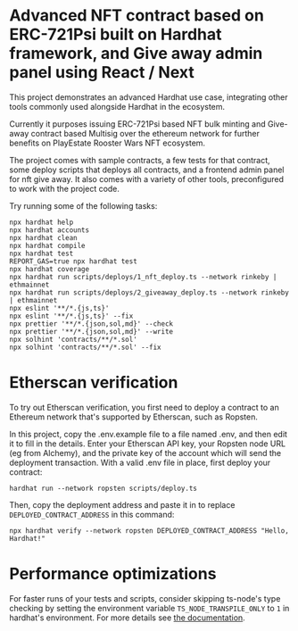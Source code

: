 # Advanced NFT contract based on ERC-721Psi built on Hardhat framework, and Give away admin panel using React / Next

This project demonstrates an advanced Hardhat use case, integrating other tools commonly used alongside Hardhat in the ecosystem.

Currently it purposes issuing ERC-721Psi based NFT bulk minting and Give-away contract based Multisig over the ethereum network for further benefits on PlayEstate Rooster Wars NFT ecosystem.

The project comes with sample contracts, a few tests for that contract, some deploy scripts that deploys all contracts, and a frontend admin panel for nft give away. It also comes with a variety of other tools, preconfigured to work with the project code.

Try running some of the following tasks:

```shell
npx hardhat help
npx hardhat accounts
npx hardhat clean
npx hardhat compile
npx hardhat test
REPORT_GAS=true npx hardhat test
npx hardhat coverage
npx hardhat run scripts/deploys/1_nft_deploy.ts --network rinkeby | ethmainnet
npx hardhat run scripts/deploys/2_giveaway_deploy.ts --network rinkeby | ethmainnet
npx eslint '**/*.{js,ts}'
npx eslint '**/*.{js,ts}' --fix
npx prettier '**/*.{json,sol,md}' --check
npx prettier '**/*.{json,sol,md}' --write
npx solhint 'contracts/**/*.sol'
npx solhint 'contracts/**/*.sol' --fix
```

# Etherscan verification

To try out Etherscan verification, you first need to deploy a contract to an Ethereum network that's supported by Etherscan, such as Ropsten.

In this project, copy the .env.example file to a file named .env, and then edit it to fill in the details. Enter your Etherscan API key, your Ropsten node URL (eg from Alchemy), and the private key of the account which will send the deployment transaction. With a valid .env file in place, first deploy your contract:

```shell
hardhat run --network ropsten scripts/deploy.ts
```

Then, copy the deployment address and paste it in to replace `DEPLOYED_CONTRACT_ADDRESS` in this command:

```shell
npx hardhat verify --network ropsten DEPLOYED_CONTRACT_ADDRESS "Hello, Hardhat!"
```

# Performance optimizations

For faster runs of your tests and scripts, consider skipping ts-node's type checking by setting the environment variable `TS_NODE_TRANSPILE_ONLY` to `1` in hardhat's environment. For more details see [the documentation](https://hardhat.org/guides/typescript.html#performance-optimizations).
